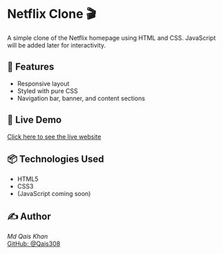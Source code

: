 # Netflix Clone 🎬

A simple clone of the Netflix homepage using HTML and CSS. JavaScript will be added later for interactivity.

## 🚀 Features

- Responsive layout
- Styled with pure CSS
- Navigation bar, banner, and content sections

## 🚀 Live Demo

[Click here to see the live website](sage-jelly-af84c9.netlify.app)

## 📦 Technologies Used

- HTML5
- CSS3
- (JavaScript coming soon)

## ✍ Author

*Md Qais Khan*  
[GitHub: @Qais308](https://github.com/Qais308)
